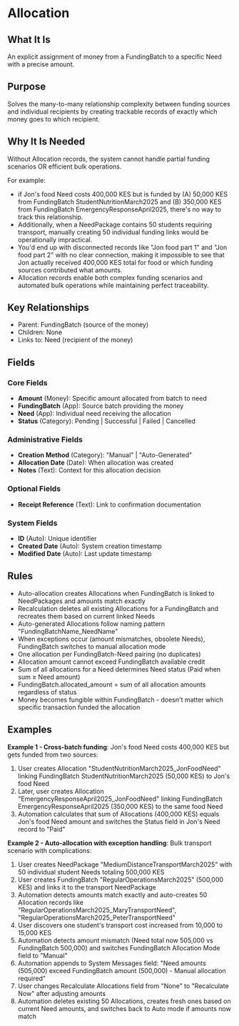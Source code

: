 # Allocation

## What It Is
An explicit assignment of money from a FundingBatch to a specific Need with a precise amount.

## Purpose
Solves the many-to-many relationship complexity between funding sources and individual recipients by creating trackable records of exactly which money goes to which recipient.


## Why It Is Needed
Without Allocation records, the system cannot handle partial funding scenarios OR efficient bulk operations. 

For example: 
- if Jon's food Need costs 400,000 KES but is funded by (A) 50,000 KES from FundingBatch StudentNutritionMarch2025 and (B) 350,000 KES from FundingBatch EmergencyResponseApril2025, there's no way to track this relationship. 
- Additionally, when a NeedPackage contains 50 students requiring transport, manually creating 50 individual funding links would be operationally impractical. 
- You'd end up with disconnected records like "Jon food part 1" and "Jon food part 2" with no clear connection, making it impossible to see that Jon actually received 400,000 KES total for food or which funding sources contributed what amounts. 
- Allocation records enable both complex funding scenarios and automated bulk operations while maintaining perfect traceability.


## Key Relationships
- Parent: FundingBatch (source of the money)
- Children: None
- Links to: Need (recipient of the money)

## Fields

### Core Fields
- **Amount** (Money): Specific amount allocated from batch to need
- **FundingBatch** (App): Source batch providing the money
- **Need** (App): Individual need receiving the allocation
- **Status** (Category): Pending | Successful | Failed | Cancelled

### Administrative Fields  
- **Creation Method** (Category): "Manual" | "Auto-Generated"
- **Allocation Date** (Date): When allocation was created
- **Notes** (Text): Context for this allocation decision

### Optional Fields
- **Receipt Reference** (Text): Link to confirmation documentation

### System Fields
- **ID** (Auto): Unique identifier
- **Created Date** (Auto): System creation timestamp
- **Modified Date** (Auto): Last update timestamp

## Rules
- Auto-allocation creates Allocations when FundingBatch is linked to NeedPackages and amounts match exactly
- Recalculation deletes all existing Allocations for a FundingBatch and recreates them based on current linked Needs
- Auto-generated Allocations follow naming pattern "FundingBatchName_NeedName"
- When exceptions occur (amount mismatches, obsolete Needs), FundingBatch switches to manual allocation mode
- One allocation per FundingBatch-Need pairing (no duplicates)
- Allocation amount cannot exceed FundingBatch available credit
- Sum of all allocations for a Need determines Need status (Paid when sum ≥ Need amount)
- FundingBatch.allocated_amount = sum of all allocation amounts regardless of status
- Money becomes fungible within FundingBatch - doesn't matter which specific transaction funded the allocation

## Examples

**Example 1 - Cross-batch funding**:
Jon's food Need costs 400,000 KES but gets funded from two sources:
1. User creates Allocation "StudentNutritionMarch2025_JonFoodNeed" linking FundingBatch StudentNutritionMarch2025 (50,000 KES) to Jon's food Need
2. Later, user creates Allocation "EmergencyResponseApril2025_JonFoodNeed" linking FundingBatch EmergencyResponseApril2025 (350,000 KES) to the same food Need  
3. Automation calculates that sum of Allocations (400,000 KES) equals Jon's food Need amount and switches the Status field in Jon's Need record to "Paid"

**Example 2 - Auto-allocation with exception handling**:
Bulk transport scenario with complications:
1. User creates NeedPackage "MediumDistanceTransportMarch2025" with 50 individual student Needs totaling 500,000 KES
2. User creates FundingBatch "RegularOperationsMarch2025" (500,000 KES) and links it to the transport NeedPackage
3. Automation detects amounts match exactly and auto-creates 50 Allocation records like "RegularOperationsMarch2025_MaryTransportNeed", "RegularOperationsMarch2025_PeterTransportNeed"
4. User discovers one student's transport cost increased from 10,000 to 15,000 KES
5. Automation detects amount mismatch (Need total now 505,000 vs FundingBatch 500,000) and switches FundingBatch Allocation Mode field to "Manual"
6. Automation appends to System Messages field: "Need amounts (505,000) exceed FundingBatch amount (500,000) - Manual allocation required"
7. User changes Recalculate Allocations field from "None" to "Recalculate Now" after adjusting amounts
8. Automation deletes existing 50 Allocations, creates fresh ones based on current Need amounts, and switches back to Auto mode if amounts now match